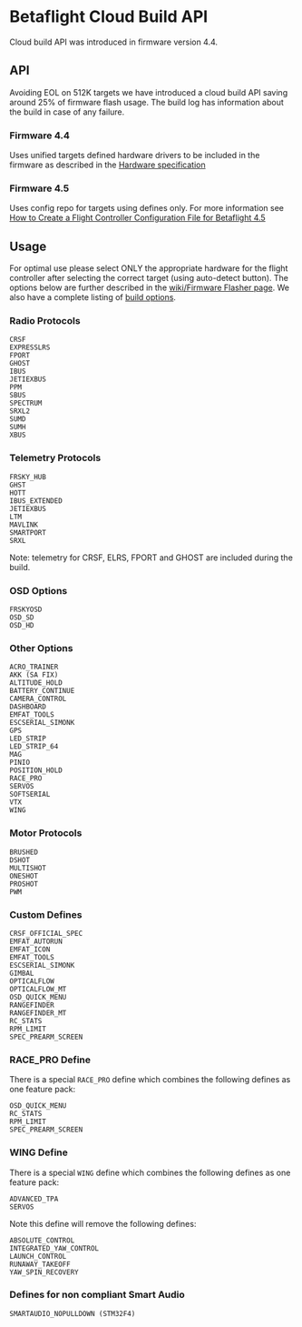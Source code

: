 # Betaflight Cloud Build API

Cloud build API was introduced in firmware version 4.4.

## API

Avoiding EOL on 512K targets we have introduced a cloud build API saving around 25% of firmware flash usage.
The build log has information about the build in case of any failure.

### Firmware 4.4

Uses unified targets defined hardware drivers to be included in the firmware as described in the [Hardware specification](/docs/development/manufacturer/manufacturer-design-guidelines#42-definitions-for-unified-targets)

### Firmware 4.5

Uses config repo for targets using defines only. For more information see [How to Create a Flight Controller Configuration File for Betaflight 4.5](/docs/development/manufacturer/creating-configuration)

## Usage

For optimal use please select ONLY the appropriate hardware for the flight controller after selecting the correct target (using auto-detect button).
The options below are further described in the [wiki/Firmware Flasher page](/docs/wiki/configurator/firmware-flasher-tab). We also have a complete listing of [build options](/docs/development/Defines).

### Radio Protocols

```
CRSF
EXPRESSLRS
FPORT
GHOST
IBUS
JETIEXBUS
PPM
SBUS
SPECTRUM
SRXL2
SUMD
SUMH
XBUS
```

### Telemetry Protocols

```
FRSKY_HUB
GHST
HOTT
IBUS_EXTENDED
JETIEXBUS
LTM
MAVLINK
SMARTPORT
SRXL
```

Note: telemetry for CRSF, ELRS, FPORT and GHOST are included during the build.

### OSD Options

```
FRSKYOSD
OSD_SD
OSD_HD
```

### Other Options

```
ACRO_TRAINER
AKK (SA FIX)
ALTITUDE_HOLD
BATTERY_CONTINUE
CAMERA_CONTROL
DASHBOARD
EMFAT_TOOLS
ESCSERIAL_SIMONK
GPS
LED_STRIP
LED_STRIP_64
MAG
PINIO
POSITION_HOLD
RACE_PRO
SERVOS
SOFTSERIAL
VTX
WING
```

### Motor Protocols

```
BRUSHED
DSHOT
MULTISHOT
ONESHOT
PROSHOT
PWM
```

### Custom Defines

```
CRSF_OFFICIAL_SPEC
EMFAT_AUTORUN
EMFAT_ICON
EMFAT_TOOLS
ESCSERIAL_SIMONK
GIMBAL
OPTICALFLOW
OPTICALFLOW_MT
OSD_QUICK_MENU
RANGEFINDER
RANGEFINDER_MT
RC_STATS
RPM_LIMIT
SPEC_PREARM_SCREEN
```

### RACE_PRO Define

There is a special `RACE_PRO` define which combines the following defines as one feature pack:

```
OSD_QUICK_MENU
RC_STATS
RPM_LIMIT
SPEC_PREARM_SCREEN
```

### WING Define

There is a special `WING` define which combines the following defines as one feature pack:

```
ADVANCED_TPA
SERVOS
```

Note this define will remove the following defines:

```
ABSOLUTE_CONTROL
INTEGRATED_YAW_CONTROL
LAUNCH_CONTROL
RUNAWAY_TAKEOFF
YAW_SPIN_RECOVERY
```

### Defines for non compliant Smart Audio

```
SMARTAUDIO_NOPULLDOWN (STM32F4)
```
